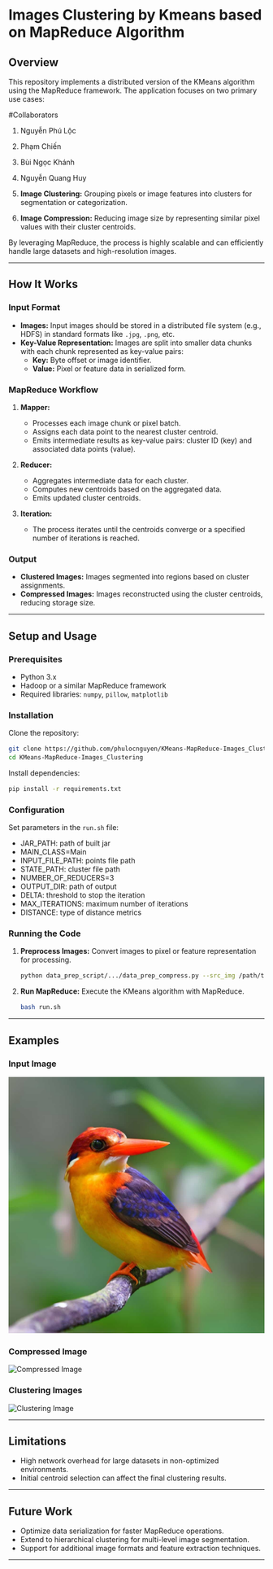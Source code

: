 # Images Clustering by Kmeans based on MapReduce Algorithm

## Overview
This repository implements a distributed version of the KMeans algorithm using the MapReduce framework. The application focuses on two primary use cases:

#Collaborators
1. Nguyễn Phú Lộc
2. Phạm Chiến
3. Bùi Ngọc Khánh
4. Nguyễn Quang Huy 

1. **Image Clustering:** Grouping pixels or image features into clusters for segmentation or categorization.
2. **Image Compression:** Reducing image size by representing similar pixel values with their cluster centroids.

By leveraging MapReduce, the process is highly scalable and can efficiently handle large datasets and high-resolution images.


---

## How It Works

### Input Format
- **Images:** Input images should be stored in a distributed file system (e.g., HDFS) in standard formats like `.jpg`, `.png`, etc.
- **Key-Value Representation:** Images are split into smaller data chunks with each chunk represented as key-value pairs:
  - **Key:** Byte offset or image identifier.
  - **Value:** Pixel or feature data in serialized form.

### MapReduce Workflow
1. **Mapper:**
   - Processes each image chunk or pixel batch.
   - Assigns each data point to the nearest cluster centroid.
   - Emits intermediate results as key-value pairs: cluster ID (key) and associated data points (value).

2. **Reducer:**
   - Aggregates intermediate data for each cluster.
   - Computes new centroids based on the aggregated data.
   - Emits updated cluster centroids.

3. **Iteration:**
   - The process iterates until the centroids converge or a specified number of iterations is reached.

### Output
- **Clustered Images:** Images segmented into regions based on cluster assignments.
- **Compressed Images:** Images reconstructed using the cluster centroids, reducing storage size.

---

## Setup and Usage

### Prerequisites
- Python 3.x
- Hadoop or a similar MapReduce framework
- Required libraries: `numpy`, `pillow`, `matplotlib`

### Installation
Clone the repository:
```bash
git clone https://github.com/phulocnguyen/KMeans-MapReduce-Images_Clustering.git
cd KMeans-MapReduce-Images_Clustering
```

Install dependencies:
```bash
pip install -r requirements.txt
```

### Configuration
Set parameters in the `run.sh` file:
- JAR_PATH: path of built jar
- MAIN_CLASS=Main
- INPUT_FILE_PATH: points file path
- STATE_PATH: cluster file path
- NUMBER_OF_REDUCERS=3
- OUTPUT_DIR: path of output
- DELTA: threshold to stop the iteration
- MAX_ITERATIONS: maximum number of iterations
- DISTANCE: type of distance metrics

### Running the Code
1. **Preprocess Images:**
   Convert images to pixel or feature representation for processing.
   ```bash
   python data_prep_script/.../data_prep_compress.py --src_img /path/to/images --dst_folder /path/to/output --k_init_centriods 10
   ```

2. **Run MapReduce:**
   Execute the KMeans algorithm with MapReduce.
   ```bash
   bash run.sh
   ```

---

## Examples

### Input Image
![Input Image](data_prep_scripts/ImageCompression/sample_images/img.jpg)

### Compressed Image
![Compressed Image](result.jpg)

### Clustering Images
![Clustering Image](result.jpg)



---

## Limitations
- High network overhead for large datasets in non-optimized environments.
- Initial centroid selection can affect the final clustering results.

---

## Future Work
- Optimize data serialization for faster MapReduce operations.
- Extend to hierarchical clustering for multi-level image segmentation.
- Support for additional image formats and feature extraction techniques.

---